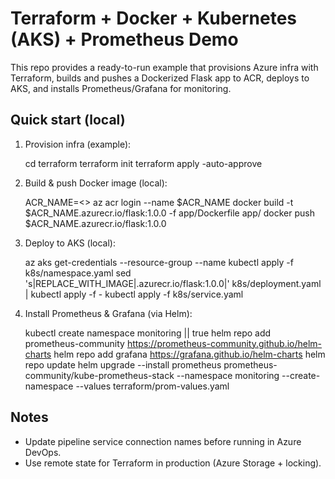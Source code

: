 # Terraform + Docker + Kubernetes (AKS) + Prometheus Demo

This repo provides a ready-to-run example that provisions Azure infra with Terraform,
builds and pushes a Dockerized Flask app to ACR, deploys to AKS, and installs
Prometheus/Grafana for monitoring.

## Quick start (local)

1. Provision infra (example):

   cd terraform
   terraform init
   terraform apply -auto-approve

2. Build & push Docker image (local):

   ACR_NAME=<<yourACRName>>
   az acr login --name $ACR_NAME
   docker build -t $ACR_NAME.azurecr.io/flask:1.0.0 -f app/Dockerfile app/
   docker push $ACR_NAME.azurecr.io/flask:1.0.0

3. Deploy to AKS (local):

   az aks get-credentials --resource-group <rg> --name <aks-name>
   kubectl apply -f k8s/namespace.yaml
   sed 's|REPLACE_WITH_IMAGE|<acr>.azurecr.io/flask:1.0.0|' k8s/deployment.yaml | kubectl apply -f -
   kubectl apply -f k8s/service.yaml

4. Install Prometheus & Grafana (via Helm):

   kubectl create namespace monitoring || true
   helm repo add prometheus-community https://prometheus-community.github.io/helm-charts
   helm repo add grafana https://grafana.github.io/helm-charts
   helm repo update
   helm upgrade --install prometheus prometheus-community/kube-prometheus-stack --namespace monitoring --create-namespace --values terraform/prom-values.yaml

## Notes
- Update pipeline service connection names before running in Azure DevOps.
- Use remote state for Terraform in production (Azure Storage + locking).
